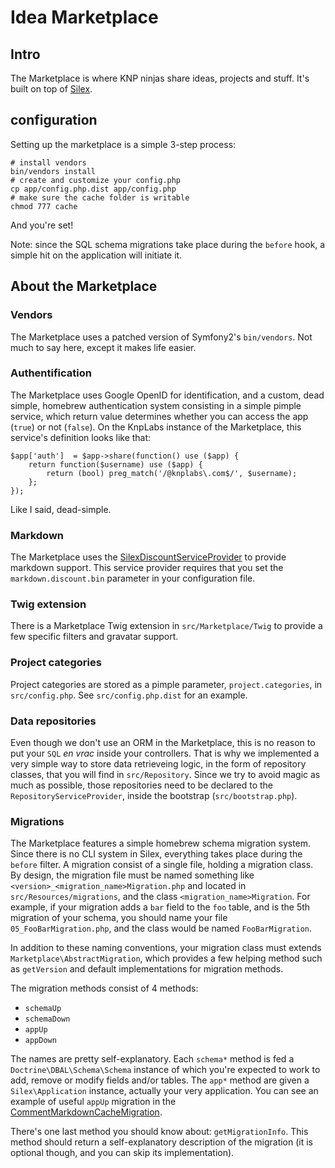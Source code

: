 # Idea Marketplace

## Intro

The Marketplace is where KNP ninjas share ideas, projects and stuff. It's built on top of [Silex](http://silex.sensiolabs.org/).

## configuration

Setting up the marketplace is a simple 3-step process:

```
# install vendors
bin/vendors install
# create and customize your config.php
cp app/config.php.dist app/config.php
# make sure the cache folder is writable
chmod 777 cache
```

And you're set!

Note: since the SQL schema migrations take place during the `before` hook, a simple hit on the application will initiate it.

## About the Marketplace

### Vendors

The Marketplace uses a patched version of Symfony2's `bin/vendors`. Not much to say here, except it makes life easier.

### Authentification

The Marketplace uses Google OpenID for identification, and a custom, dead simple, homebrew authentication system consisting in a simple pimple service, which return value determines whether you can access the app (`true`) or not (`false`). On the KnpLabs instance of the Marketplace, this service's definition looks like that:

    $app['auth']  = $app->share(function() use ($app) {
        return function($username) use ($app) {
            return (bool) preg_match('/@knplabs\.com$/', $username);
        };
    });

Like I said, dead-simple.

### Markdown

The Marketplace uses the [SilexDiscountServiceProvider](https://github.com/geoffrey/SilexDiscountServiceProvider) to provide markdown support. This service provider requires that you set the `markdown.discount.bin` parameter in your configuration file.

### Twig extension

There is a Marketplace Twig extension in `src/Marketplace/Twig` to provide a few specific filters and gravatar support.

### Project categories

Project categories are stored as a pimple parameter, `project.categories`, in `src/config.php`. See `src/config.php.dist` for an example.

### Data repositories

Even though we don't use an ORM in the Marketplace, this is no reason to put your `SQL` *en vrac* inside your controllers. That is why we implemented a very simple way to store data retrieveing logic, in the form of repository classes, that you will find in `src/Repository`. Since we try to avoid magic as much as possible, those repositories need to be declared to the `RepositoryServiceProvider`, inside the bootstrap (`src/bootstrap.php`).

### Migrations

The Marketplace features a simple homebrew schema migration system. Since there is no CLI system in Silex, everything takes place during the `before` filter. A migration consist of a single file, holding a migration class. By design, the migration file must be named something like `<version>_<migration_name>Migration.php` and located in `src/Resources/migrations`, and the class `<migration_name>Migration`. For example, if your migration adds a `bar` field to the `foo` table, and is the 5th migration of your schema, you should name your file `05_FooBarMigration.php`, and the class would be named `FooBarMigration`.

In addition to these naming conventions, your migration class must extends `Marketplace\AbstractMigration`, which provides a few helping method such as `getVersion` and default implementations for migration methods.

The migration methods consist of 4 methods:

* `schemaUp`
* `schemaDown`
* `appUp`
* `appDown`

The names are pretty self-explanatory. Each `schema*` method is fed a `Doctrine\DBAL\Schema\Schema` instance of which you're expected to work to add, remove or modify fields and/or tables. The `app*` method are given a `Silex\Application` instance, actually your very application. You can see an example of useful `appUp` migration in the [CommentMarkdownCacheMigration](https://github.com/knplabs/marketplace/blob/master/src/Resources/migrations/04_CommentMarkdownCacheMigration.php).

There's one last method you should know about: `getMigrationInfo`. This method should return a self-explanatory description of the migration (it is optional though, and you can skip its implementation).
